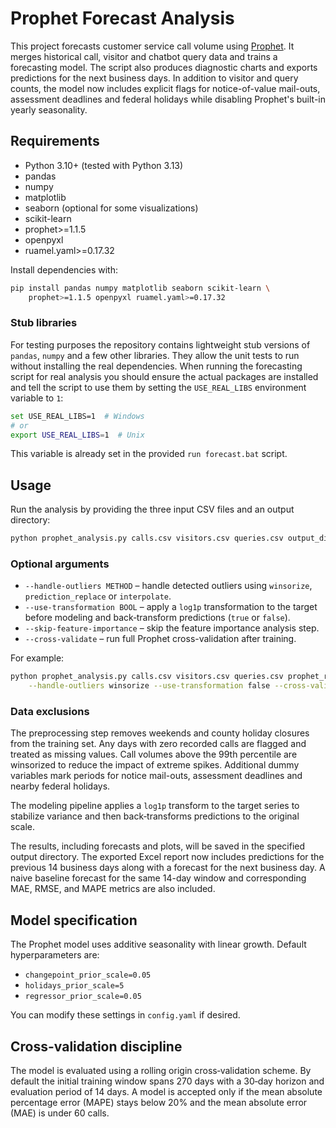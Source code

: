 # Prophet Forecast Analysis

This project forecasts customer service call volume using [Prophet](https://github.com/facebook/prophet). It merges historical call, visitor and chatbot query data and trains a forecasting model. The script also produces diagnostic charts and exports predictions for the next business days. In addition to visitor and query counts, the model now includes explicit flags for notice-of-value mail-outs, assessment deadlines and federal holidays while disabling Prophet's built-in yearly seasonality.

## Requirements

- Python 3.10+ (tested with Python 3.13)
- pandas
- numpy
- matplotlib
- seaborn (optional for some visualizations)
- scikit-learn
- prophet>=1.1.5
- openpyxl
- ruamel.yaml>=0.17.32

Install dependencies with:

```bash
pip install pandas numpy matplotlib seaborn scikit-learn \
    prophet>=1.1.5 openpyxl ruamel.yaml>=0.17.32
```

### Stub libraries

For testing purposes the repository contains lightweight stub versions of
`pandas`, `numpy` and a few other libraries. They allow the unit tests to run
without installing the real dependencies. When running the forecasting script
for real analysis you should ensure the actual packages are installed and tell
the script to use them by setting the `USE_REAL_LIBS` environment variable to
`1`:

```bash
set USE_REAL_LIBS=1  # Windows
# or
export USE_REAL_LIBS=1  # Unix
```

This variable is already set in the provided `run forecast.bat` script.

## Usage

Run the analysis by providing the three input CSV files and an output directory:

```bash
python prophet_analysis.py calls.csv visitors.csv queries.csv output_dir
```

### Optional arguments

 - `--handle-outliers METHOD` – handle detected outliers using `winsorize`, `prediction_replace` or `interpolate`.
 - `--use-transformation BOOL` – apply a `log1p` transformation to the target before modeling and back‑transform predictions (`true` or `false`).
- `--skip-feature-importance` – skip the feature importance analysis step.
- `--cross-validate` – run full Prophet cross-validation after training.

For example:

```bash
python prophet_analysis.py calls.csv visitors.csv queries.csv prophet_results \
    --handle-outliers winsorize --use-transformation false --cross-validate
```

### Data exclusions

The preprocessing step removes weekends and county holiday closures from the
training set. Any days with zero recorded calls are flagged and treated as
missing values. Call volumes above the 99th percentile are winsorized to
reduce the impact of extreme spikes. Additional dummy variables mark periods for
notice mail-outs, assessment deadlines and nearby federal holidays.

The modeling pipeline applies a `log1p` transform to the target series to
stabilize variance and then back‑transforms predictions to the original scale.

The results, including forecasts and plots, will be saved in the specified output directory.
The exported Excel report now includes predictions for the previous 14 business days
along with a forecast for the next business day. A naive baseline forecast for the
same 14-day window and corresponding MAE, RMSE, and MAPE metrics are also included.

## Model specification

The Prophet model uses additive seasonality with linear growth. Default
hyperparameters are:

- `changepoint_prior_scale=0.05`
- `holidays_prior_scale=5`
- `regressor_prior_scale=0.05`

You can modify these settings in `config.yaml` if desired.

## Cross-validation discipline

The model is evaluated using a rolling origin cross‑validation scheme.
By default the initial training window spans 270 days with a 30‑day
horizon and evaluation period of 14 days. A model is accepted only if the
mean absolute percentage error (MAPE) stays below 20% and the mean
absolute error (MAE) is under 60 calls.
